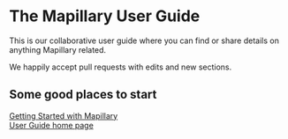 # The Mapillary User Guide

This is our collaborative user guide where you can find or share details on anything Mapillary related.

We happily accept pull requests with edits and new sections. 

## Some good places to start

[Getting Started with Mapillary](https://github.com/mapillary/UserGuide/wiki/GettingStarted)  
[User Guide home page]()
